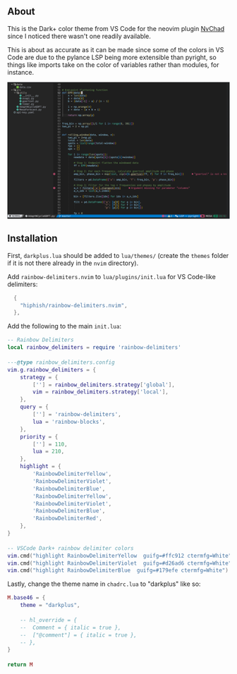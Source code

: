 ## About

This is the Dark+ color theme from VS Code for the neovim plugin [NvChad](https://github.com/NvChad/NvChad) since I noticed there wasn't one readily available.

This is about as accurate as it can be made since some of the colors in VS Code are due to the pylance LSP being more extensible than pyright, so things like imports take on the color of variables rather than modules, for instance.

![image](demo.png)

## Installation

First, `darkplus.lua` should be added to `lua/themes/` (create the `themes` folder if it is not there already in the `nvim` directory).


Add `rainbow-delimiters.nvim` to `lua/plugins/init.lua` for VS Code-like delimiters:

```lua
  {
    "hiphish/rainbow-delimiters.nvim",
  },
```


Add the following to the main `init.lua`:

```lua
-- Rainbow Delimiters
local rainbow_delimiters = require 'rainbow-delimiters'

---@type rainbow_delimiters.config
vim.g.rainbow_delimiters = {
    strategy = {
        [''] = rainbow_delimiters.strategy['global'],
        vim = rainbow_delimiters.strategy['local'],
    },
    query = {
        [''] = 'rainbow-delimiters',
        lua = 'rainbow-blocks',
    },
    priority = {
        [''] = 110,
        lua = 210,
    },
    highlight = {
        'RainbowDelimiterYellow',
        'RainbowDelimiterViolet',
        'RainbowDelimiterBlue',
        'RainbowDelimiterYellow',
        'RainbowDelimiterViolet',
        'RainbowDelimiterBlue',
        'RainbowDelimiterRed',
    },
}

-- VSCode Dark+ rainbow delimiter colors
vim.cmd("highlight RainbowDelimiterYellow  guifg=#ffc912 ctermfg=White")
vim.cmd("highlight RainbowDelimiterViolet  guifg=#d26ad6 ctermfg=White")
vim.cmd("highlight RainbowDelimiterBlue  guifg=#179efe ctermfg=White")
```


Lastly, change the theme name in `chadrc.lua` to "darkplus" like so:

```lua
M.base46 = {
	theme = "darkplus",

	-- hl_override = {
	-- 	Comment = { italic = true },
	-- 	["@comment"] = { italic = true },
	-- },
}

return M
```